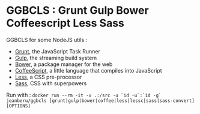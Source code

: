 GGBCLS : Grunt Gulp Bower Coffeescript Less Sass
================================================

GGBCLS for some NodeJS utils :

 * [Grunt](http://gruntjs.com/), the JavaScript Task Runner
 * [Gulp](http://gulpjs.com/), the streaming build system
 * [Bower](http://bower.io/), a package manager for the web
 * [CoffeeScript](http://coffeescript.org/), a little language that compiles into JavaScript
 * [Less](http://lesscss.org/), a CSS pre-processor
 * [Sass](http://sass-lang.com/), CSS with superpowers

Run with : ```docker run --rm -it -v .:/src -u `id -u`:`id -g` jeanberu/ggbcls [grunt|gulp|bower|coffee|less|lessc|sass|sass-convert] [OPTIONS]```
